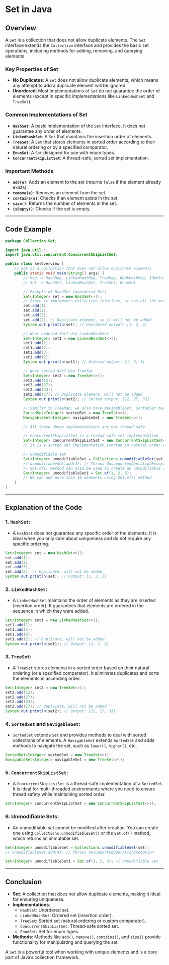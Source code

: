 # Set in Java

## Overview

A `Set` is a collection that does not allow duplicate elements. The `Set` interface extends the `Collection` interface and provides the basic set operations, including methods for adding, removing, and querying elements. 

### Key Properties of Set
- **No Duplicates**: A `Set` does not allow duplicate elements, which means any attempt to add a duplicate element will be ignored.
- **Unordered**: Most implementations of `Set` do not guarantee the order of elements (except in specific implementations like `LinkedHashSet` and `TreeSet`).
  
### Common Implementations of Set
- **`HashSet`**: A basic implementation of the `Set` interface. It does not guarantee any order of elements.
- **`LinkedHashSet`**: A `Set` that maintains the insertion order of elements.
- **`TreeSet`**: A `Set` that stores elements in sorted order according to their natural ordering or by a specified comparator.
- **`EnumSet`**: A `Set` designed for use with enum types.
- **`ConcurrentSkipListSet`**: A thread-safe, sorted set implementation.

### Important Methods
- **`add(e)`**: Adds an element to the set (returns `false` if the element already exists).
- **`remove(e)`**: Removes an element from the set.
- **`contains(e)`**: Checks if an element exists in the set.
- **`size()`**: Returns the number of elements in the set.
- **`isEmpty()`**: Checks if the set is empty.

---

## Code Example

```java
package Collection.Set;

import java.util.*;
import java.util.concurrent.ConcurrentSkipListSet;

public class SetOverview {
    // Set is a collection that does not allow duplicate elements
    public static void main(String[] args) {
        // Map -> HashMap, LinkedHashMap, TreeMap, WeakHashMap, IdentityHashMap, EnumMap
        // Set -> HashSet, LinkedHashSet, TreeSet, EnumSet

        // Example of HashSet (unordered Set)
        Set<Integer> set = new HashSet<>();
        // Since it implements Collection interface, it has all the methods of Collection interface
        set.add(1);
        set.add(2);
        set.add(3);
        set.add(2); // Duplicate element, so it will not be added
        System.out.println(set); // Unordered output: [1, 2, 3]

        // Want ordered Set? Use LinkedHashSet
        Set<Integer> set1 = new LinkedHashSet<>();
        set1.add(1);
        set1.add(2);
        set1.add(3);
        set1.add(2);
        System.out.println(set1); // Ordered output: [1, 2, 3]

        // Want sorted Set? Use TreeSet
        Set<Integer> set2 = new TreeSet<>();
        set2.add(12);
        set2.add(27);
        set2.add(33);
        set2.add(27); // Duplicate element, will not be added
        System.out.println(set2); // Sorted output: [12, 27, 33]

        // Similar to TreeMap, we also have NavigableSet, SortedSet here to give more functionalities
        SortedSet<Integer> sortedSet = new TreeSet<>();
        NavigableSet<Integer> navigableSet = new TreeSet<>();

        // All these above implementations are not thread-safe

        // ConcurrentSkipListSet is a thread-safe set implementation
        Set<Integer> concurrentSkipListSet = new ConcurrentSkipListSet<>();
        // It is a sorted set implementation (sorted in natural order of elements)

        // Unmodifiable set
        Set<Integer> unmodifiableSet = Collections.unmodifiableSet(set);
        // unmodifiableSet.add(4); // Throws UnsupportedOperationException
        // Set.of() method can also be used to create an unmodifiable set
        Set<Integer> unmodifiableSet1 = Set.of(1, 2, 3);
        // We can add more than 10 elements using Set.of() method
    }
}
```

---

## Explanation of the Code

### 1. **`HashSet`**:
   - A `HashSet` does not guarantee any specific order of the elements. It is ideal when you only care about uniqueness and do not require any specific ordering.
   ```java
   Set<Integer> set = new HashSet<>();
   set.add(1);
   set.add(2);
   set.add(3);
   set.add(2); // Duplicate, will not be added
   System.out.println(set); // Output: [1, 2, 3]
   ```

### 2. **`LinkedHashSet`**:
   - A `LinkedHashSet` maintains the order of elements as they are inserted (insertion order). It guarantees that elements are ordered in the sequence in which they were added.
   ```java
   Set<Integer> set1 = new LinkedHashSet<>();
   set1.add(1);
   set1.add(2);
   set1.add(3);
   set1.add(2); // Duplicate, will not be added
   System.out.println(set1); // Output: [1, 2, 3]
   ```

### 3. **`TreeSet`**:
   - A `TreeSet` stores elements in a sorted order based on their natural ordering (or a specified comparator). It eliminates duplicates and sorts the elements in ascending order.
   ```java
   Set<Integer> set2 = new TreeSet<>();
   set2.add(12);
   set2.add(27);
   set2.add(33);
   set2.add(27); // Duplicate, will not be added
   System.out.println(set2); // Output: [12, 27, 33]
   ```

### 4. **`SortedSet` and `NavigableSet`**:
   - `SortedSet` extends `Set` and provides methods to deal with sorted collections of elements. A `NavigableSet` extends `SortedSet` and adds methods to navigate the set, such as `lower()`, `higher()`, etc.
   ```java
   SortedSet<Integer> sortedSet = new TreeSet<>();
   NavigableSet<Integer> navigableSet = new TreeSet<>();
   ```

### 5. **`ConcurrentSkipListSet`**:
   - A `ConcurrentSkipListSet` is a thread-safe implementation of a `SortedSet`. It is ideal for multi-threaded environments where you need to ensure thread safety while maintaining sorted order.
   ```java
   Set<Integer> concurrentSkipListSet = new ConcurrentSkipListSet<>();
   ```

### 6. **Unmodifiable Sets**:
   - An unmodifiable set cannot be modified after creation. You can create one using `Collections.unmodifiableSet()` or the `Set.of()` method, which returns an immutable set.
   ```java
   Set<Integer> unmodifiableSet = Collections.unmodifiableSet(set);
   // unmodifiableSet.add(4); // Throws UnsupportedOperationException

   Set<Integer> unmodifiableSet1 = Set.of(1, 2, 3); // Unmodifiable set
   ```

---

## Conclusion

- **Set**: A collection that does not allow duplicate elements, making it ideal for ensuring uniqueness.
- **Implementations**:
  - `HashSet`: Unordered set.
  - `LinkedHashSet`: Ordered set (insertion order).
  - `TreeSet`: Sorted set (natural ordering or custom comparator).
  - `ConcurrentSkipListSet`: Thread-safe sorted set.
  - `EnumSet`: Set for enum types.
- **Methods**: Methods like `add()`, `remove()`, `contains()`, and `size()` provide functionality for manipulating and querying the set.

A `Set` is a powerful tool when working with unique elements and is a core part of Java’s collection framework.
